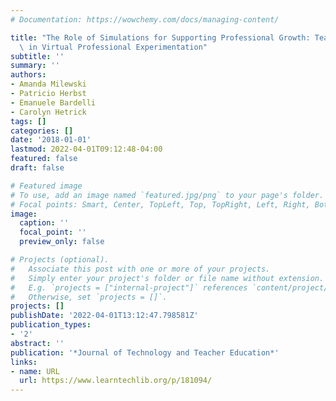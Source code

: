 ```yaml
---
# Documentation: https://wowchemy.com/docs/managing-content/

title: "The Role of Simulations for Supporting Professional Growth: Teachers' Engagement\
  \ in Virtual Professional Experimentation"
subtitle: ''
summary: ''
authors:
- Amanda Milewski
- Patricio Herbst
- Emanuele Bardelli
- Carolyn Hetrick
tags: []
categories: []
date: '2018-01-01'
lastmod: 2022-04-01T09:12:48-04:00
featured: false
draft: false

# Featured image
# To use, add an image named `featured.jpg/png` to your page's folder.
# Focal points: Smart, Center, TopLeft, Top, TopRight, Left, Right, BottomLeft, Bottom, BottomRight.
image:
  caption: ''
  focal_point: ''
  preview_only: false

# Projects (optional).
#   Associate this post with one or more of your projects.
#   Simply enter your project's folder or file name without extension.
#   E.g. `projects = ["internal-project"]` references `content/project/deep-learning/index.md`.
#   Otherwise, set `projects = []`.
projects: []
publishDate: '2022-04-01T13:12:47.798581Z'
publication_types:
- '2'
abstract: ''
publication: '*Journal of Technology and Teacher Education*'
links:
- name: URL
  url: https://www.learntechlib.org/p/181094/
---
```

